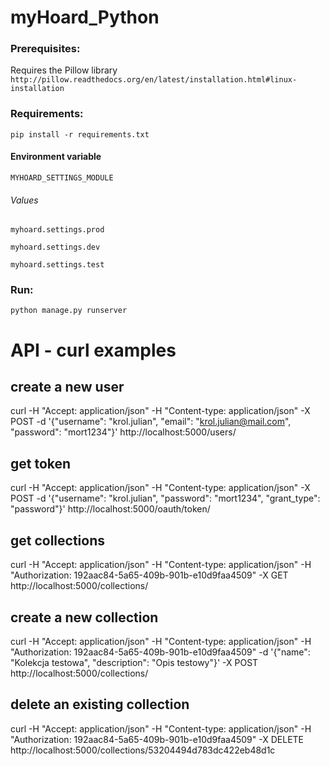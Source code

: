 myHoard_Python
==============

### Prerequisites:

Requires the Pillow library
``http://pillow.readthedocs.org/en/latest/installation.html#linux-installation``

### Requirements:

 ``pip install -r requirements.txt``

#### Environment variable

``MYHOARD_SETTINGS_MODULE``

###### Values

``myhoard.settings.prod``

``myhoard.settings.dev``

``myhoard.settings.test``

### Run:

``python manage.py runserver``


# API - curl examples
## create a new user
curl -H "Accept: application/json" -H "Content-type: application/json" -X POST -d '{"username": "krol.julian", "email": "krol.julian@mail.com", "password": "mort1234"}' http://localhost:5000/users/

## get token
curl -H "Accept: application/json" -H "Content-type: application/json" -X POST -d '{"username": "krol.julian", "password": "mort1234", "grant_type": "password"}' http://localhost:5000/oauth/token/

## get collections
curl -H "Accept: application/json" -H "Content-type: application/json" -H "Authorization: 192aac84-5a65-409b-901b-e10d9faa4509" -X GET http://localhost:5000/collections/

## create a new collection
curl -H "Accept: application/json" -H "Content-type: application/json" -H "Authorization: 192aac84-5a65-409b-901b-e10d9faa4509" -d '{"name": "Kolekcja testowa", "description": "Opis testowy"}' -X POST http://localhost:5000/collections/

## delete an existing collection
curl -H "Accept: application/json" -H "Content-type: application/json" -H "Authorization: 192aac84-5a65-409b-901b-e10d9faa4509" -X DELETE http://localhost:5000/collections/53204494d783dc422eb48d1c